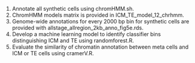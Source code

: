 1. Annotate all synthetic cells using chromHMM.sh.
2. ChromHMM models matrix is provided in ICM_TE_model_12_chrhmm.
3. Genome-wide annotations for every 2000 bp bin for synthetic cells are provided with allstage_allregion_2kb_anno_fig5e.rds.
4. Develop a machine learning model to identify classifier bins distinguishing ICM and TE using randomforest.R.
5. Evaluate the similarity of chromatin annotation between meta cells and ICM or TE cells using cramerV.R.
